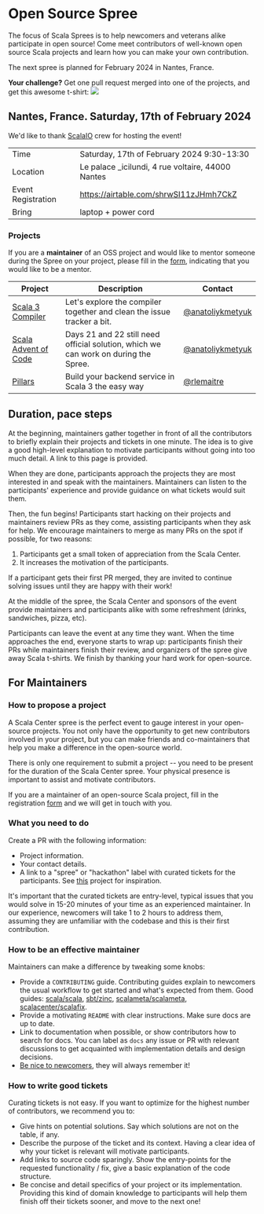 # Open Source Spree

The focus of Scala Sprees is to help newcomers and veterans alike participate
in open source! Come meet contributors of well-known open source Scala projects and
learn how you can make your own contribution.

The next spree is planned for February 2024 in Nantes, France.

**Your challenge?** Get one pull request merged into one of the projects, and
get this awesome t-shirt:
![](https://pbs.twimg.com/media/CtnCrtvWAAAO0nE.jpg:small)

## Nantes, France. Saturday, 17th of February 2024

We'd like to thank [ScalaIO](https://scala.io/) crew for hosting the event!

|                    |                                                                                                 |
|--------------------|-------------------------------------------------------------------------------------------------|
| Time               | Saturday, 17th of February 2024 9:30-13:30                                                           |
| Location           | Le palace _icilundi, 4 rue voltaire, 44000 Nantes |
| Event Registration | <https://airtable.com/shrwSI11zJHmh7CkZ>                                    |
| Bring              | laptop + power cord                                                                             |

### Projects

If you are a **maintainer** of an OSS project and would like to mentor someone during the Spree on your project, please fill in the [form](https://airtable.com/shrwSI11zJHmh7CkZ), indicating that you would like to be a mentor.

| Project                                                                              |Description | Contact                                                              |
|--------------------------------------------------------------------------------------|------------|----------------------------------------------------------------------|
| [Scala 3 Compiler](https://github.com/lampepfl/dotty) | Let's explore the compiler together and clean the issue tracker a bit. | [@anatoliykmetyuk](https://github.com/anatoliykmetyuk) |
| [Scala Advent of Code](https://scalacenter.github.io/scala-advent-of-code/2023/) | Days 21 and 22 still need official solution, which we can work on during the Spree. | [@anatoliykmetyuk](https://github.com/anatoliykmetyuk) |
| [Pillars](https://github.com/rlemaitre/pillars) | Build your backend service in Scala 3 the easy way | [@rlemaitre](https://github.com/rlemaitre) |

## Duration, pace steps

At the beginning, maintainers gather together in front of all the contributors
to briefly explain their projects and tickets in one minute. The idea is to give
a good high-level explanation to motivate participants without going into too
much detail. A link to this page is provided.

When they are done, participants approach the projects they are most
interested in and speak with the maintainers. Maintainers can listen
to the participants' experience and provide guidance on what tickets
would suit them.

Then, the fun begins! Participants start hacking on their projects and
maintainers review PRs as they come, assisting participants when they ask for
help. We encourage maintainers to merge as many PRs on the spot if possible,
for two reasons:

1. Participants get a small token of appreciation from the Scala Center.
2. It increases the motivation of the participants.

If a participant gets their first PR merged, they are invited to continue solving
issues until they are happy with their work!

At the middle of the spree, the Scala Center and sponsors of the event provide
maintainers and participants alike with some refreshment (drinks, sandwiches,
pizza, etc).

Participants can leave the event at any time they want. When the time approaches
the end, everyone starts to wrap up: participants finish their PRs while
maintainers finish their review, and organizers of the spree give away Scala
t-shirts. We finish by thanking your hard work for open-source.

## For Maintainers

### How to propose a project

A Scala Center spree is the perfect event to gauge interest in your open-source
projects. You not only have the opportunity to get new contributors involved in
your project, but you can make friends and co-maintainers that help you
make a difference in the open-source world.

There is only one requirement to submit a project -- you need to be present for
the duration of the Scala Center spree. Your physical presence is important to
assist and motivate contributors.

If you are a maintainer of an open-source Scala project, fill in the registration
[form](https://airtable.com/shrwSI11zJHmh7CkZ) and we will get in touch with you.

### What you need to do

Create a PR with the following information:

- Project information.
- Your contact details.
- A link to a "spree" or "hackathon" label with curated tickets for the
  participants. See [this](https://github.com/lampepfl/dotty/issues?q=is%3Aopen+is%3Aissue+label%3ASpree) project for inspiration.

It's important that the curated tickets are entry-level, typical issues that you
would solve in 15-20 minutes of your time as an experienced maintainer. In our
experience, newcomers will take 1 to 2 hours to address them, assuming they are
unfamiliar with the codebase and this is their first contribution.

### How to be an effective maintainer

Maintainers can make a difference by tweaking some knobs:

- Provide a `CONTRIBUTING` guide. Contributing guides explain to newcomers the
  usual workflow to get started and what's expected from them. Good guides:
  [scala/scala](https://github.com/scala/scala/blob/2.13.x/CONTRIBUTING.md),
  [sbt/zinc](https://github.com/sbt/zinc/blob/develop/CONTRIBUTING.md),
  [scalameta/scalameta](https://github.com/scalameta/scalameta/blob/main/CONTRIBUTING.md),
  [scalacenter/scalafix](https://github.com/scalacenter/scalafix/blob/main/CONTRIBUTING.md).
- Provide a motivating `README` with clear instructions. Make sure docs are up
  to date.
- Link to documentation when possible, or show contributors how to search for
  docs. You can label as `docs` any issue or PR with relevant discussions to get
  acquainted with implementation details and design decisions.
- [Be nice to newcomers](http://brson.github.io/2017/04/05/minimally-nice-maintainer),
  they will always remember it!

### How to write good tickets

Curating tickets is not easy. If you want to optimize for the highest number of
contributors, we recommend you to:

- Give hints on potential solutions. Say which solutions are not on the table,
  if any.
- Describe the purpose of the ticket and its context. Having a clear idea of why
  your ticket is relevant will motivate participants.
- Add links to source code sparingly. Show the entry-points for the requested
  functionality / fix, give a basic explanation of the code structure.
- Be concise and detail specifics of your project or its implementation.
  Providing this kind of domain knowledge to participants will help them finish
  off their tickets sooner, and move to the next one!
